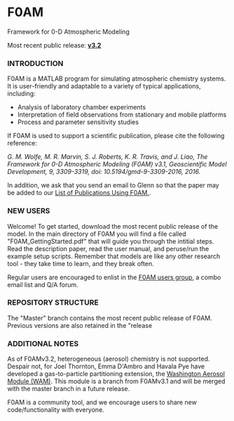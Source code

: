 # F0AM
Framework for 0-D Atmospheric Modeling

Most recent public release: [**v3.2**](https://github.com/AirChem/F0AM/releases/latest)

### INTRODUCTION
F0AM is a MATLAB program for simulating atmospheric chemistry systems. It is user-friendly and adaptable to a variety of typical applications, including:
- Analysis of laboratory chamber experiments
- Interpretation of field observations from stationary and mobile platforms
- Process and parameter sensitivity studies 

If F0AM is used to support a scientific publication, please cite the following reference:

*G. M. Wolfe, M. R. Marvin, S. J. Roberts, K. R. Travis, and J. Liao, The Framework for 0-D Atmospheric Modeling (F0AM) v3.1, Geoscientific Model Development, 9, 3309-3319, doi: 10.5194/gmd-9-3309-2016, 2016.*

In addition, we ask that you send an email to Glenn so that the paper may be added to our [List of Publications Using F0AM.](https://docs.google.com/spreadsheets/d/1fd7mWTzMiWuuqRG9eI9g0iYyt7DymLIVpDv_rArt5Z8/edit#gid=0).

### NEW USERS
Welcome! To get started, download the most recent public release of the model. In the main directory of F0AM you will find a file called "F0AM_GettingStarted.pdf" that will guide you through the intitial steps. Read the description paper, read the user manual, and peruse/run the example setup scripts. Remember that models are like any other research tool - they take time to learn, and they break often.

Regular users are encouraged to enlist in the [F0AM users group](https://groups.google.com/forum/#!forum/f0amusers), a combo email list and Q/A forum.

### REPOSITORY STRUCTURE
The "Master" branch contains the most recent public release of F0AM. Previous versions are also retained in the "release

### ADDITIONAL NOTES

As of F0AMv3.2, heterogeneous (aerosol) chemistry is not supported. Despair not, for Joel Thornton, Emma D'Ambro and Havala Pye have developed a gas-to-particle partitioning extension, the [Washington Aerosol Module (WAM)](https://www.atmos.washington.edu/~thornton/washington-aerosol-module). This module is a branch from F0AMv3.1 and will be merged with the master branch in a future release.

F0AM is a community tool, and we encourage users to share new code/functionality with everyone.

